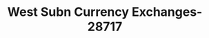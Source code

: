 ---
f_zip-code: 60148
f_state-code: IL
title: West Subn Currency Exchanges-28717
f_phone: 630-932-8818
f_city-only: Lombard
f_address: 425 E Roosevelt Rd Lombard
f_location-unique-id: '28717'
slug: west-subn-currency-exchanges-28717
updated-on: '2024-05-30T13:46:58.046Z'
created-on: '2024-05-30T13:36:59.803Z'
published-on: '2024-05-30T13:54:32.469Z'
f_city-state: cms/city/lombard-il.md
f_company: cms/company/west-subn-currency-exchanges.md
f_state: cms/state/illinois.md
layout: '[payday-loan].html'
tags: payday-loan
---
